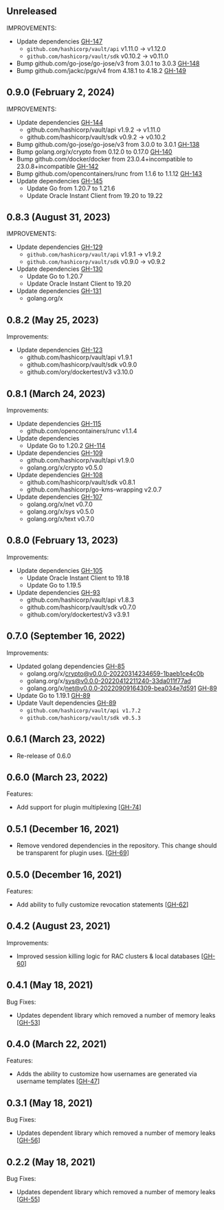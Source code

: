 ## Unreleased
IMPROVEMENTS:
* Update dependencies [GH-147](https://github.com/hashicorp/vault-plugin-database-oracle/pull/147)
  * `github.com/hashicorp/vault/api` v1.11.0 -> v1.12.0
  * `github.com/hashicorp/vault/sdk` v0.10.2 -> v0.11.0
* Bump github.com/go-jose/go-jose/v3 from 3.0.1 to 3.0.3 [GH-148](https://github.com/hashicorp/vault-plugin-database-oracle/pull/148)
* Bump github.com/jackc/pgx/v4 from 4.18.1 to 4.18.2 [GH-149](https://github.com/hashicorp/vault-plugin-database-oracle/pull/149)

## 0.9.0 (February 2, 2024)
IMPROVEMENTS:
* Update dependencies [GH-144](https://github.com/hashicorp/vault-plugin-database-oracle/pull/144)
  * github.com/hashicorp/vault/api v1.9.2 -> v1.11.0
  * github.com/hashicorp/vault/sdk v0.9.2 -> v0.10.2
* Bump github.com/go-jose/go-jose/v3 from 3.0.0 to 3.0.1 [GH-138](https://github.com/hashicorp/vault-plugin-database-oracle/pull/138)
* Bump golang.org/x/crypto from 0.12.0 to 0.17.0 [GH-140](https://github.com/hashicorp/vault-plugin-database-oracle/pull/140)
* Bump github.com/docker/docker from 23.0.4+incompatible to 23.0.8+incompatible [GH-142](https://github.com/hashicorp/vault-plugin-database-oracle/pull/142)
* Bump github.com/opencontainers/runc from 1.1.6 to 1.1.12 [GH-143](https://github.com/hashicorp/vault-plugin-database-oracle/pull/143)
* Update dependencies [GH-145](https://github.com/hashicorp/vault-plugin-database-oracle/pull/145)
  * Update Go from 1.20.7 to 1.21.6
  * Update Oracle Instant Client from 19.20 to 19.22

## 0.8.3 (August 31, 2023)
IMPROVEMENTS:
* Update dependencies [GH-129](https://github.com/hashicorp/vault-plugin-database-oracle/pull/129)
  * `github.com/hashicorp/vault/api` v1.9.1 -> v1.9.2
  * `github.com/hashicorp/vault/sdk` v0.9.0 -> v0.9.2
* Update dependencies [GH-130](https://github.com/hashicorp/vault-plugin-database-oracle/pull/130)
  * Update Go to 1.20.7
  * Update Oracle Instant Client to 19.20
* Update dependencies [GH-131](https://github.com/hashicorp/vault-plugin-database-oracle/pull/131)
  * golang.org/x


## 0.8.2 (May 25, 2023)

Improvements:

* Update dependencies [GH-123](https://github.com/hashicorp/vault-plugin-database-oracle/pull/123)
  * github.com/hashicorp/vault/api v1.9.1
  * github.com/hashicorp/vault/sdk v0.9.0
  * github.com/ory/dockertest/v3 v3.10.0

## 0.8.1 (March 24, 2023)

Improvements:

* Update dependencies [GH-115](https://github.com/hashicorp/vault-plugin-database-oracle/pull/115)
  * github.com/opencontainers/runc v1.1.4
* Update dependencies
  * Update Go to 1.20.2 [GH-114](https://github.com/hashicorp/vault-plugin-database-oracle/pull/114)
* Update dependencies [GH-109](https://github.com/hashicorp/vault-plugin-database-oracle/pull/109)
  * github.com/hashicorp/vault/api v1.9.0
  * golang.org/x/crypto v0.5.0
* Update dependencies [GH-108](https://github.com/hashicorp/vault-plugin-database-oracle/pull/108)
  * github.com/hashicorp/vault/sdk v0.8.1
  * github.com/hashicorp/go-kms-wrapping v2.0.7
* Update dependencies [GH-107](https://github.com/hashicorp/vault-plugin-database-oracle/pull/107)
  * golang.org/x/net v0.7.0
  * golang.org/x/sys v0.5.0
  * golang.org/x/text v0.7.0

## 0.8.0 (February 13, 2023)

Improvements:
* Update dependencies [GH-105](https://github.com/hashicorp/vault-plugin-database-oracle/pull/105)
  * Update Oracle Instant Client to 19.18
  * Update Go to 1.19.5
* Update dependencies [GH-93](https://github.com/hashicorp/vault-plugin-database-oracle/pull/93)
  * github.com/hashicorp/vault/api v1.8.3
  * github.com/hashicorp/vault/sdk v0.7.0
  * github.com/ory/dockertest/v3 v3.9.1

## 0.7.0 (September 16, 2022)

Improvements:
* Updated golang dependencies [GH-85](https://github.com/hashicorp/vault-plugin-database-oracle/pull/85)
  * golang.org/x/crypto@v0.0.0-20220314234659-1baeb1ce4c0b
  * golang.org/x/sys@v0.0.0-20220412211240-33da011f77ad
  * golang.org/x/net@v0.0.0-20220909164309-bea034e7d591 [GH-89](https://github.com/hashicorp/vault-plugin-database-oracle/pull/89)
* Update Go to 1.19.1 [GH-89](https://github.com/hashicorp/vault-plugin-database-oracle/pull/89)
* Update Vault dependencies [GH-89](https://github.com/hashicorp/vault-plugin-database-oracle/pull/89)
  * `github.com/hashicorp/vault/api v1.7.2`
  * `github.com/hashicorp/vault/sdk v0.5.3`

## 0.6.1 (March 23, 2022)

* Re-release of 0.6.0

## 0.6.0 (March 23, 2022)

Features:
* Add support for plugin multiplexing [[GH-74](https://github.com/hashicorp/vault-plugin-database-oracle/pull/74)]

## 0.5.1 (December 16, 2021)

* Remove vendored dependencies in the repository. This change should be transparent for plugin uses. [[GH-69](https://github.com/hashicorp/vault-plugin-database-oracle/pull/69)]

## 0.5.0 (December 16, 2021)

Features:
* Add ability to fully customize revocation statements [[GH-62](https://github.com/hashicorp/vault-plugin-database-oracle/pull/62)]

## 0.4.2 (August 23, 2021)

Improvements:
* Improved session killing logic for RAC clusters & local databases [[GH-60](https://github.com/hashicorp/vault-plugin-database-oracle/pull/60)]

## 0.4.1 (May 18, 2021)

Bug Fixes:
* Updates dependent library which removed a number of memory leaks [[GH-53](https://github.com/hashicorp/vault-plugin-database-oracle/pull/53)]

## 0.4.0 (March 22, 2021)

Features:
* Adds the ability to customize how usernames are generated via username templates [[GH-47](https://github.com/hashicorp/vault-plugin-database-oracle/pull/47)]

## 0.3.1 (May 18, 2021)

Bug Fixes:
* Updates dependent library which removed a number of memory leaks [[GH-56](https://github.com/hashicorp/vault-plugin-database-oracle/pull/56)]

## 0.2.2 (May 18, 2021)

Bug Fixes:
* Updates dependent library which removed a number of memory leaks [[GH-55](https://github.com/hashicorp/vault-plugin-database-oracle/pull/55)]
